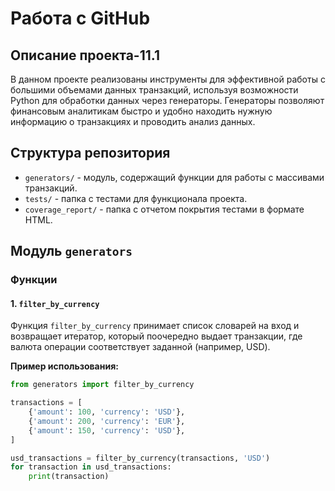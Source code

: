 # Работа с GitHub

## Описание проекта-11.1

В данном проекте реализованы инструменты для эффективной работы с большими объемами данных транзакций, используя возможности Python для обработки данных через генераторы. Генераторы позволяют финансовым аналитикам быстро и удобно находить нужную информацию о транзакциях и проводить анализ данных.

## Структура репозитория

- `generators/` - модуль, содержащий функции для работы с массивами транзакций.
- `tests/` - папка с тестами для функционала проекта.
- `coverage_report/` - папка с отчетом покрытия тестами в формате HTML.

## Модуль `generators`

### Функции

#### 1. `filter_by_currency`

Функция `filter_by_currency` принимает список словарей на вход и возвращает итератор, который поочередно выдает транзакции, где валюта операции соответствует заданной (например, USD).

**Пример использования:**

```python
from generators import filter_by_currency

transactions = [
    {'amount': 100, 'currency': 'USD'},
    {'amount': 200, 'currency': 'EUR'},
    {'amount': 150, 'currency': 'USD'},
]

usd_transactions = filter_by_currency(transactions, 'USD')
for transaction in usd_transactions:
    print(transaction)
